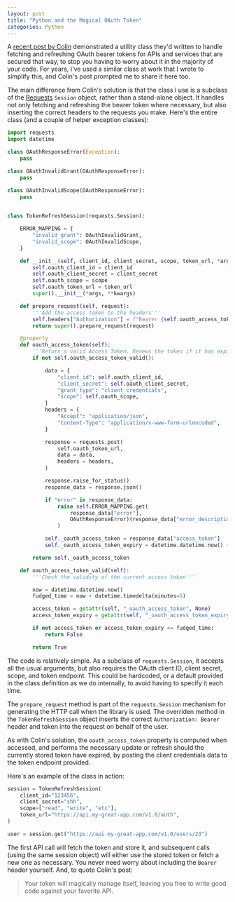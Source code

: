 ```yaml
---
layout: post
title: "Python and the Magical OAuth Token"
categories: Python
---
```


A [recent post by Colin](https://colinsent.me/The-Magical-Self-Rotating-Self-Getting-OAuth-Token-aa8e8a840e9643fd9f4ca8f9e97e53e9) demonstrated a utility class they'd written to handle fetching and refreshing OAuth bearer tokens for APIs and services that are secured that way, to stop you having to worry about it in the majority of your code. For years, I've used a similar class at work that I wrote to simplify this, and Colin's post prompted me to share it here too.

The main difference from Colin's solution is that the class I use is a subclass of the [Requests](https://docs.python-requests.org/en/latest/) `Session` object, rather than a stand-alone object. It handles not only fetching and refreshing the bearer token where necessary, but also inserting the correct headers to the requests you make. Here's the entire class (and a couple of helper exception classes):

```python
import requests
import datetime

class OAuthResponseError(Exception):
    pass

class OAuthInvalidGrant(OAuthResponseError):
    pass

class OAuthInvalidScope(OAuthResponseError):
    pass

  
class TokenRefreshSession(requests.Session):

    ERROR_MAPPING = {
        "invalid_grant": OAuthInvalidGrant,
        "invalid_scope": OAuthInvalidScope,
    }

    def __init__(self, client_id, client_secret, scope, token_url, *args, **kwargs):
        self.oauth_client_id = client_id
        self.oauth_client_secret = client_secret
        self.oauth_scope = scope
        self.oauth_token_url = token_url
        super().__init__(*args, **kwargs)

    def prepare_request(self, request):
        '''Add the access token to the headers'''
        self.headers["Authorization"] = f"Bearer {self.oauth_access_token}"
        return super().prepare_request(request)

    @property
    def oauth_access_token(self):
        '''Return a valid Access Token. Renews the token if it has expired'''
        if not self.oauth_access_token_valid():

            data = {
                "client_id": self.oauth_client_id,
                "client_secret": self.oauth_client_secret,
                "grant_type": "client_credentials",
                "scope": self.oauth_scope,
            }
            headers = {
                "Accept": "application/json",
                "Content-Type": "application/x-www-form-urlencoded",
            }

            response = requests.post(
                self.oauth_token_url,
                data = data,
                headers = headers,
            )

            response.raise_for_status()
            response_data = response.json()

            if "error" in response_data:
                raise self.ERROR_MAPPING.get(
                    response_data["error"],
                    OAuthResponseError)(response_data["error_description"]
                )

            self._oauth_access_token = response_data["access_token"]
            self._oauth_access_token_expiry = datetime.datetime.now() + datetime.timedelta(seconds=response_data["expires_in"])

        return self._oauth_access_token

    def oauth_access_token_valid(self):
        '''Check the validity of the current access token'''

        now = datetime.datetime.now()
        fudged_time = now + datetime.timedelta(minutes=5)

        access_token = getattr(self, "_oauth_access_token", None)
        access_token_expiry = getattr(self, "_oauth_access_token_expiry", now)

        if not access_token or access_token_expiry <= fudged_time:
            return False

        return True

```

The code is relatively simple. As a subclass of `requests.Session`, it accepts all the usual arguments, but also requires the OAuth client ID, client secret, scope, and token endpoint. This could be hardcoded, or a default provided in the class definition as we do internally, to avoid having to specify it each time.

The `prepare_request` method is part of the `requests.Session` mechanism for generating the HTTP call when the library is used. The overriden method in the `TokenRefreshSession` object inserts the correct `Authorization: Bearer` header and token into the request on behalf of the user.

As with Colin's solution, the `oauth_access_token` property is computed when accessed, and performs the necessary update or refresh should the currently stored token have expired, by posting the client credentials data to the token endpoint provided.

Here's an example of the class in action:

```python
session = TokenRefreshSession(
    client_id="123456",
    client_secret="shh",
    scope=["read", "write", "etc"],
    token_url="https://api.my-great-app.com/v1.0/auth",
)

user = session.get("https://api.my-great-app.com/v1.0/users/23")
```

The first API call will fetch the token and store it, and subsequent calls (using the same session object) will either use the stored token or fetch a new one as necessary. You never need worry about including the `Bearer` header yourself. And, to quote Colin's post:

> Your token will magically manage itself, leaving you free to write good code against your favorite API.
